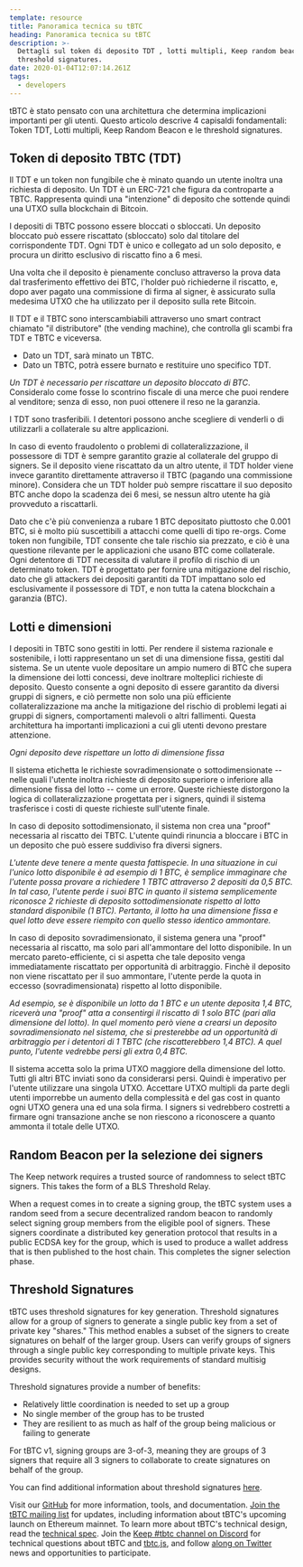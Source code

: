 ```yaml
---
template: resource
title: Panoramica tecnica su tBTC
heading: Panoramica tecnica su tBTC
description: >-
  Dettagli sul token di deposito TDT , lotti multipli, Keep random beacon, e le
  threshold signatures.
date: 2020-01-04T12:07:14.261Z
tags:
  - developers
---
```

tBTC è stato pensato con una architettura che determina implicazioni importanti per gli utenti. Questo articolo descrive 4 capisaldi fondamentali: Token TDT, Lotti multipli, Keep Random Beacon e le threshold signatures.

## Token di deposito TBTC (TDT)

Il TDT e un token non fungibile che è minato quando un utente inoltra una richiesta di deposito. Un TDT è un ERC-721 che figura da controparte a TBTC. Rappresenta quindi una  "intenzione" di deposito che sottende quindi una UTXO sulla blockchain di Bitcoin.

I depositi di TBTC possono essere bloccati o sbloccati. Un deposito bloccato può essere riscattato (sbloccato) solo dal titolare del corrispondente TDT. Ogni TDT è unico e collegato ad un solo deposito, e procura un diritto esclusivo di riscatto fino a 6 mesi.

Una volta che il deposito è pienamente concluso attraverso la prova data dal trasferimento effettivo dei BTC, l'holder può richiederne il riscatto, e, dopo aver pagato una commissione di firma al signer, è assicurato sulla medesima UTXO che ha utilizzato per il deposito sulla rete Bitcoin.

Il TDT e il TBTC sono interscambiabili attraverso uno smart contract chiamato "il distributore" (the vending machine), che controlla gli scambi fra TDT e TBTC e viceversa.

* Dato un TDT, sarà minato un TBTC.
* Dato un TBTC, potrà essere burnato e restituire uno specifico TDT.

*Un TDT è necessario per riscattare un deposito bloccato di BTC*. Consideralo come fosse lo scontrino fiscale di una merce che puoi rendere al venditore; senza di esso, non puoi ottenere il reso ne la garanzia.

I TDT sono trasferibili. I detentori possono anche scegliere di venderli o di utilizzarli a collaterale su altre applicazioni.

In caso di evento fraudolento o problemi di collateralizzazione, il possessore di TDT è sempre garantito grazie al collaterale del gruppo di signers. Se il deposito viene riscattato da un altro utente, il TDT holder viene invece garantito direttamente attraverso il TBTC (pagando una commissione minore). Considera che un TDT holder può sempre riscattare il suo deposito BTC anche dopo la scadenza dei 6 mesi, se nessun altro utente ha già provveduto a riscattarli.

Dato che c'è più convenienza a rubare 1 BTC depositato piuttosto che 0.001 BTC, si è molto più suscettibili a attacchi come quelli di tipo re-orgs. Come token non fungibile, TDT consente che tale rischio sia prezzato, e ciò è una questione rilevante per le applicazioni che usano BTC come collaterale. Ogni detentore di TDT necessita di valutare il profilo di rischio di un determinato token. TDT è progettato per fornire una mitigazione del rischio, dato che gli attackers dei depositi garantiti da TDT impattano solo ed esclusivamente il possessore di TDT, e non tutta la catena blockchain a garanzia (BTC).

## Lotti e dimensioni

I depositi in TBTC sono gestiti in lotti. Per rendere il sistema razionale e sostenibile, i lotti rappresentano un set di una dimensione fissa, gestiti dal sistema. Se un utente vuole depositare un ampio numero di BTC che supera la dimensione dei lotti concessi, deve inoltrare molteplici richieste di deposito. Questo consente a ogni deposito di essere garantito da diversi gruppi di signers, e ciò permette non solo una più efficiente collateralizzazione ma anche la mitigazione del rischio di problemi legati ai gruppi di signers, comportamenti malevoli o altri fallimenti. Questa architettura ha importanti implicazioni a cui gli utenti devono prestare attenzione.

*Ogni deposito deve rispettare un lotto di dimensione fissa*

Il sistema etichetta le richieste sovradimensionate o sottodimensionate -- nelle quali l'utente inoltra richieste di deposito superiore o inferiore alla dimensione fissa del lotto -- come un errore. Queste richieste distorgono la logica di collateralizzazione progettata per i signers, quindi il sistema trasferisce i costi di queste richieste sull'utente finale.

In caso di deposito sottodimensionato, il sistema non crea una "proof" necessaria al riscatto dei TBTC. L'utente quindi rinuncia a bloccare i BTC in un deposito che può essere suddiviso fra diversi signers.

*L'utente deve tenere a mente questa fattispecie. In una situazione in cui l'unico lotto disponibile è ad esempio di 1 BTC, è semplice immaginare che l'utente possa provare a richiedere 1 TBTC attraverso 2 depositi da 0,5 BTC. In tal caso, l'utente perde i suoi BTC in quanto il sistema semplicemente riconosce 2 richieste di deposito sottodimensionate rispetto al lotto standard disponibile (1 BTC). Pertanto, il lotto ha una dimensione fissa e quel lotto deve essere riempito con quello stesso identico ammontare.*

In caso di deposito sovradimensionato, il sistema genera una "proof" necessaria al riscatto, ma solo pari all'ammontare del lotto disponibile. In un mercato pareto-efficiente, ci si aspetta che tale deposito venga immediatamente riscattato per opportunità di arbitraggio. Finchè il deposito non viene riscattato per il suo ammontare, l'utente perde la quota in eccesso (sovradimensionata) rispetto al lotto disponibile.

*Ad esempio, se è disponibile un lotto da 1 BTC e un utente deposita 1,4 BTC, riceverà una "proof" atta a consentirgi il riscatto di 1 solo BTC (pari alla dimensione del lotto). In quel momento però viene a crearsi un deposito sovradimensionato nel sistema, che si presterebbe ad un opportunità di arbitraggio per i detentori di 1 TBTC (che riscatterebbero 1,4 BTC). A quel punto, l'utente vedrebbe persi gli extra 0,4 BTC.*

Il sistema accetta solo la prima UTXO maggiore della dimensione del lotto. Tutti gli altri BTC inviati sono da considerarsi persi. Quindi è imperativo per l'utente utilizzare una singola UTXO. Accettare UTXO multipli da parte degli utenti imporrebbe un aumento della complessità e del gas cost in quanto ogni UTXO genera una ed una sola firma. I signers si vedrebbero costretti a firmare ogni transazione anche se non riescono a riconoscere a quanto ammonta il totale delle UTXO.

## Random Beacon per la selezione dei signers

The Keep network requires a trusted source of randomness to select tBTC signers. This takes the form of a BLS Threshold Relay.

When a request comes in to create a signing group, the tBTC system uses a random seed from a secure decentralized random beacon to randomly select signing group members from the eligible pool of signers. These signers coordinate a distributed key generation protocol that results in a public ECDSA key for the group, which is used to produce a wallet address that is then published to the host chain. This completes the signer selection phase.

## Threshold Signatures

tBTC uses threshold signatures for key generation. Threshold signatures allow for a group of signers to generate a single public key from a set of private key &quot;shares.&quot; This method enables a subset of the signers to create signatures on behalf of the larger group. Users can verify groups of signers through a single public key corresponding to multiple private keys. This provides security without the work requirements of standard multisig designs.

Threshold signatures provide a number of benefits:

* Relatively little coordination is needed to set up a group
* No single member of the group has to be trusted
* They are resilient to as much as half of the group being malicious or failing to generate

For tBTC v1, signing groups are 3-of-3, meaning they are groups of 3 signers that require all 3 signers to collaborate to create signatures on behalf of the group.

You can find additional information about threshold signatures [here](https://blog.keep.network/threshold-signatures-ff2c2b98d9c7).

Visit our [GitHub](https://github.com/keep-network/tbtc) for more information, tools, and documentation. [Join the tBTC mailing list](https://tbtc.network/#mailing-list) for updates, including information about tBTC&#39;s upcoming launch on Ethereum mainnet. To learn more about tBTC&#39;s technical design, read the [technical spec](http://docs.keep.network/tbtc/index.pdf). Join the [Keep #tbtc channel on Discord](https://chat.tbtc.network) for technical questions about tBTC and [tbtc.js](https://tbtc.network/news/2020-02-14-announcing-tbtc-js), and follow [along on Twitter](https://twitter.com/search?q=%22%23tbtc%22&src=typed_query) news and opportunities to participate.
